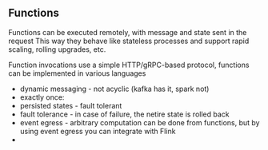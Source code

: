 
## Functions

Functions can be executed remotely, with message and state sent in the request
This way they behave like stateless processes and support rapid scaling, 
rolling upgrades, etc.


Function invocations use a simple HTTP/gRPC-based protocol, functions can be 
implemented in various languages



 - dynamic messaging - not acyclic (kafka has it, spark not)
 - exactly once:
  - persisted states - fault tolerant
  - fault tolerance - in case of failure, the netire state is rolled back
  - event egress - arbitrary computation can be done from functions, but by 
    using event egress you can integrate with Flink
 - 
